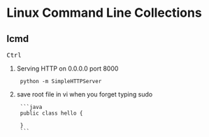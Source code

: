 Linux Command Line Collections 
======================

lcmd
-------

<kbd>Ctrl</kbd>

1. Serving HTTP on 0.0.0.0 port 8000

        python -m SimpleHTTPServer

2. save root file in vi when you forget typing sudo

        ```java
        public class hello {

        }
        ```



